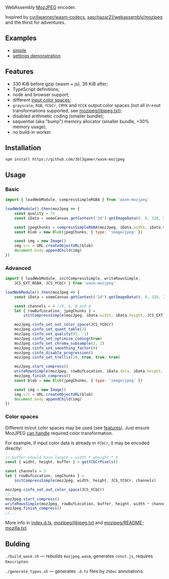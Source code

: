 WebAssembly [MozJPEG](https://github.com/mozilla/mozjpeg) encoder.

Inspired by [cyrilwanner/wasm-codecs](https://github.com/cyrilwanner/wasm-codecs), [saschazar21/webassembly/mozjpeg](https://github.com/saschazar21/webassembly/tree/master/packages/mozjpeg) and the thirst for adventures.


## Examples

* [simple](https://3bl3gamer.github.io/wasm-mozjpeg/examples/simple/)
* [settings demonstration](https://3bl3gamer.github.io/wasm-mozjpeg/examples/settings/)


## Features

* 330 KiB before gzip (wasm + js), 36 KiB after;
* TypeScript definitions;
* node and browser support;
* different [input color spaces](https://github.com/3bl3gamer/wasm-mozjpeg/blob/master/const.js);
* `grayscale`, `RGB`, `YCbCr`, `CMYK` and `YCCK` output color spaces (not all in->out transformations supported, see [mozjpeg/libjpeg.txt](https://github.com/mozilla/mozjpeg/blob/master/libjpeg.txt#L1388-L1391));
* disabled arithmetic coding (smaller bundle);
* sequential (aka "bump") memory allocator (smaller bundle, +30% memory usage);
* no build-in worker.


## Installation

`npm install https://github.com/3bl3gamer/wasm-mozjpeg`


## Usage

### Basic

```js
import { loadWebModule, compressSimpleRGBA } from 'wasm-mozjpeg'

loadWebModule().then(mozJpeg => {
    const quality = 75
    const iData = someCanvas.getContext('2d').getImageData(0, 0, 320, 240)

    const jpegChunks = compressSimpleRGBA(mozJpeg, iData.width, iData.height, quality, iData.data)
    const blob = new Blob(jpegChunks, { type: 'image/jpeg' })

    const img = new Image()
    img.src = URL.createObjectURL(blob)
    document.body.appendChild(img)
})
```

### Advanced

```js
import { loadWebModule, initCompressSimple, writeRowsSimple,
    JCS_EXT_RGBA, JCS_YCbCr } from 'wasm-mozjpeg'

loadWebModule().then(mozJpeg => {
    const iData = someCanvas.getContext('2d').getImageData(0, 0, 320, 240)

    const channels = 4 //R, G, B and A
    let { rowBufLocation, jpegChunks } =
        initCompressSimple(mozJpeg, iData.width, iData.height, JCS_EXT_RGBA, channels)

    mozJpeg.cinfo_set_out_color_space(JCS_YCbCr)
    mozJpeg.cinfo_set_quant_table(3)
    mozJpeg.cinfo_set_quality(95, -1)
    mozJpeg.cinfo_set_optimize_coding(true)
    mozJpeg.cinfo_set_chroma_subsample(2, 2)
    mozJpeg.cinfo_set_smoothing_factor(0)
    mozJpeg.cinfo_disable_progression()
    mozJpeg.cinfo_set_trellis(10, true, true, true)

    mozJpeg.start_compress()
    writeRowsSimple(mozJpeg, rowBufLocation, iData.data, iData.height, iData.width * channels)
    mozJpeg.finish_compress()
    const blob = new Blob(jpegChunks, { type: 'image/jpeg' })

    const img = new Image()
    img.src = URL.createObjectURL(blob)
    document.body.appendChild(img)
})
```

### Color spaces

Different in/out color spaces may be used (see [features](https://github.com/3bl3gamer/wasm-mozjpeg#features)).
Just ensure MozJPEG [can handle](https://github.com/mozilla/mozjpeg/blob/master/libjpeg.txt#L1388-L1391) required color transformation.

For example, if input color data is already in `YCbCr`, it may be encoded directly:

```js
// buffer should have length = width * wheight * 3
const { widht, height, buffer } = getYCbCrPixels()

const channels = 3
let { rowBufLocation, imgChunks } =
    initCompressSimple(mozJpeg, width, height, JCS_YCbCr, channels)

mozJpeg.cinfo_set_out_color_space(JCS_YCbCr)
//...
mozJpeg.start_compress()
writeRowsSimple(mozJpeg, rowBufLocation, buffer, height, width * channels)
mozJpeg.finish_compress()
//...
```

More info in [index.d.ts](https://github.com/3bl3gamer/wasm-mozjpeg/blob/master/index.d.ts), [mozjpeg/libjpeg.txt](https://github.com/mozilla/mozjpeg/blob/master/libjpeg.txt) and [mozjpeg/README-mozilla.txt](https://github.com/mozilla/mozjpeg/blob/master/README-mozilla.txt).


## Bulding

`./build_wasm.sh` — rebuilds `mozjpeg.wasm`, generates `const.js`, requires `Emscripten`.

`./generate_types.sh` — generates `.d.ts` files by `JSDoc` annotations.
